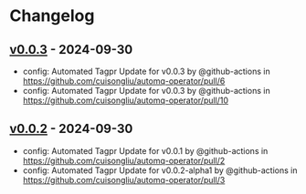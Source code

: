 # Changelog

## [v0.0.3](https://github.com/cuisongliu/automq-operator/compare/v0.0.2...v0.0.3) - 2024-09-30
- config: Automated Tagpr Update for v0.0.3 by @github-actions in https://github.com/cuisongliu/automq-operator/pull/6
- config: Automated Tagpr Update for v0.0.3 by @github-actions in https://github.com/cuisongliu/automq-operator/pull/10

## [v0.0.2](https://github.com/cuisongliu/automq-operator/commits/v0.0.2) - 2024-09-30
- config: Automated Tagpr Update for v0.0.1 by @github-actions in https://github.com/cuisongliu/automq-operator/pull/2
- config: Automated Tagpr Update for v0.0.2-alpha1 by @github-actions in https://github.com/cuisongliu/automq-operator/pull/3
